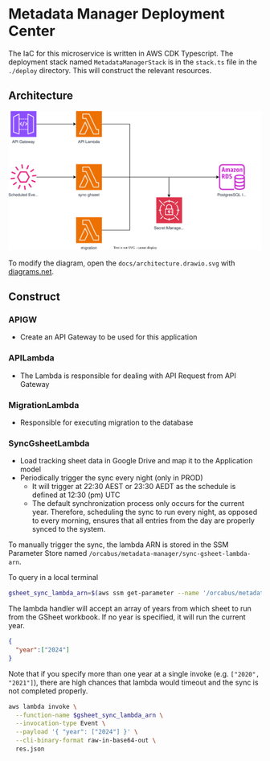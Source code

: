 # Metadata Manager Deployment Center

The IaC for this microservice is written in AWS CDK Typescript. The deployment stack named `MetadataManagerStack` is in the
`stack.ts` file in the `./deploy` directory. This will construct the relevant resources.

## Architecture

![arch](../docs/architecture.drawio.svg)

To modify the diagram, open the `docs/architecture.drawio.svg` with [diagrams.net](https://app.diagrams.net/?src=about).

## Construct

### APIGW

- Create an API Gateway to be used for this application

### APILambda

- The Lambda is responsible for dealing with API Request from API Gateway

### MigrationLambda

- Responsible for executing migration to the database

### SyncGsheetLambda

- Load tracking sheet data in Google Drive and map it to the Application model
- Periodically trigger the sync every night (only in PROD)
  - It will trigger at 22:30 AEST or 23:30 AEDT as the schedule is defined at 12:30 (pm) UTC
  - The default synchronization process only occurs for the current year. Therefore, scheduling the sync to run every
    night, as opposed to every morning, ensures that all entries from the day are properly synced to the system.

To manually trigger the sync, the lambda ARN is stored in the SSM Parameter Store named
`/orcabus/metadata-manager/sync-gsheet-lambda-arn`.

To query in a local terminal

```sh
gsheet_sync_lambda_arn=$(aws ssm get-parameter --name '/orcabus/metadata-manager/sync-gsheet-lambda-arn' --with-decryption | jq -r .Parameter.Value)
```

The lambda handler will accept an array of years from which sheet to run from the GSheet workbook. If no year is specified, it will run the current year.

```json
{
  "year":["2024"]
}
```

Note that if you specify more than one year at a single invoke (e.g. `["2020", "2021"]`), there are high chances that lambda
would timeout and the sync is not completed properly.

```sh
aws lambda invoke \
  --function-name $gsheet_sync_lambda_arn \
  --invocation-type Event \
  --payload '{ "year": ["2024"] }' \
  --cli-binary-format raw-in-base64-out \
  res.json
```
